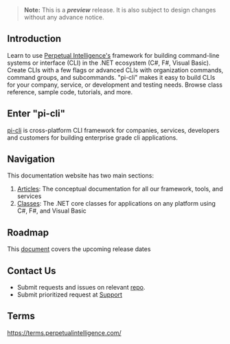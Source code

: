 > **Note:** This is a ***preview*** release. It is also subject to design changes without any advance notice.

## Introduction
Learn to use [Perpetual Intelligence's](https://perpetualintelligence.azurewebsites.net/) framework for building command-line systems or interface (CLI) in the .NET ecosystem (C#, F#, Visual Basic). Create CLIs with a few flags or advanced CLIs with organization commands, command groups, and subcommands. "pi-cli" makes it easy to build CLIs for your company, service, or development and testing needs. Browse class reference, sample code, tutorials, and more.

## Enter "pi-cli"
[pi-cli](articles/repos/cli/intro.md) is cross-platform CLI framework for companies, services, developers and customers for building enterprise grade cli applications.

## Navigation
This documentation website has two main sections:
1. [Articles](articles/intro.md): The conceptual documentation for all our framework, tools, and services
2. [Classes](api/index.md): The .NET core classes for applications on any platform using C#, F#, and Visual Basic

## Roadmap
This [document](articles/roadmap.md) covers the upcoming release dates

## Contact Us
* Submit requests and issues on relevant [repo](articles/repos/intro.md).
* Submit prioritized request at [Support](https://perpetualintelligence.azurewebsites.net/support)

## Terms
https://terms.perpetualintelligence.com/

